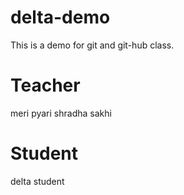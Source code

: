 # delta-demo
This is a demo for git and git-hub class.

# Teacher
meri pyari shradha sakhi

# Student
delta student

